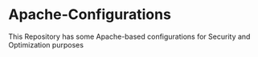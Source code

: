 # Apache-Configurations

This Repository has some Apache-based configurations for Security and Optimization purposes
